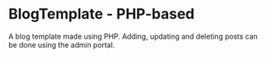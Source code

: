 # BlogTemplate - PHP-based
A blog template made using PHP. Adding, updating and deleting posts can be done using the admin portal.
